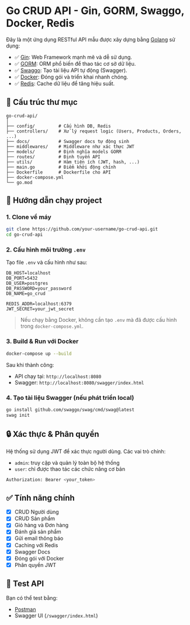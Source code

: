 # Go CRUD API - Gin, GORM, Swaggo, Docker, Redis

Đây là một ứng dụng RESTful API mẫu được xây dựng bằng [Golang](https://golang.org/) sử dụng:

- ✅ [Gin](https://github.com/gin-gonic/gin): Web Framework mạnh mẽ và dễ sử dụng.
- ✅ [GORM](https://gorm.io/): ORM phổ biến để thao tác cơ sở dữ liệu.
- ✅ [Swaggo](https://github.com/swaggo/swag): Tạo tài liệu API tự động (Swagger).
- ✅ [Docker](https://www.docker.com/): Đóng gói và triển khai nhanh chóng.
- ✅ [Redis](https://redis.io/): Cache dữ liệu để tăng hiệu suất.

## 📁 Cấu trúc thư mục

```
go-crud-api/
│
├── config/         # Cấu hình DB, Redis
├── controllers/    # Xử lý request logic (Users, Products, Orders, ...)
├── docs/           # Swagger docs tự động sinh
├── middlewares/    # Middleware như xác thực JWT
├── models/         # Định nghĩa models GORM
├── routes/         # Định tuyến API
├── utils/          # Hàm tiện ích (JWT, hash, ...)
├── main.go         # Điểm khởi động chính
├── Dockerfile      # Dockerfile cho API
├── docker-compose.yml
└── go.mod
```

## 🚀 Hướng dẫn chạy project

### 1. Clone về máy

```bash
git clone https://github.com/your-username/go-crud-api.git
cd go-crud-api
```

### 2. Cấu hình môi trường `.env`

Tạo file `.env` và cấu hình như sau:

```env
DB_HOST=localhost
DB_PORT=5432
DB_USER=postgres
DB_PASSWORD=your_password
DB_NAME=go_crud

REDIS_ADDR=localhost:6379
JWT_SECRET=your_jwt_secret
```

> Nếu chạy bằng Docker, không cần tạo `.env` mà đã được cấu hình trong `docker-compose.yml`.

### 3. Build & Run với Docker

```bash
docker-compose up --build
```

Sau khi thành công:

- API chạy tại: `http://localhost:8080`
- Swagger: `http://localhost:8080/swagger/index.html`

### 4. Tạo tài liệu Swagger (nếu phát triển local)

```bash
go install github.com/swaggo/swag/cmd/swag@latest
swag init
```

## 🔒 Xác thực & Phân quyền

Hệ thống sử dụng JWT để xác thực người dùng. Các vai trò chính:

- `admin`: truy cập và quản lý toàn bộ hệ thống
- `user`: chỉ được thao tác các chức năng cơ bản

```bash
Authorization: Bearer <your_token>
```

## ✅ Tính năng chính

- [x] CRUD Người dùng
- [x] CRUD Sản phẩm
- [x] Giỏ hàng và Đơn hàng
- [x] Đánh giá sản phẩm
- [x] Gửi email thông báo
- [x] Caching với Redis
- [x] Swagger Docs
- [x] Đóng gói với Docker
- [x] Phân quyền JWT

## 🧪 Test API

Bạn có thể test bằng:

- [Postman](https://www.postman.com/)
- Swagger UI (`/swagger/index.html`)


